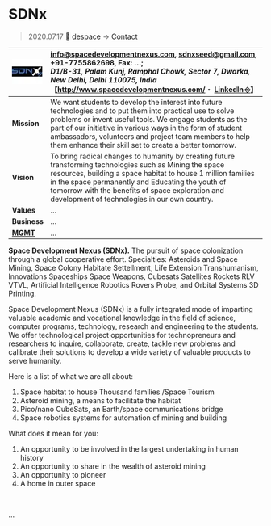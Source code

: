 # SDNx
> 2020.07.17 [🚀](../../index/index.md) [despace](../index.md) → [Contact](../contact.md)

|[![](../f/contact/s/sdnx_logo1_thumb.webp)](../f/contact/s/sdnx_logo1.webp)|<info@spacedevelopmentnexus.com>, <sdnxseed@gmail.com>, +91-7755862698, Fax: …;<br> *D1/B-31, Palam Kunj, Ramphal Chowk, Sector 7, Dwarka, New Delhi, Delhi 110075, India*<br> 【<http://www.spacedevelopmentnexus.com/>・ [LinkedIn ⎆](https://www.linkedin.com/company/space-development-nexus/)】|
|:-|:-|
|**Mission**|We want students to develop the interest into future technologies and to put them into practical use to solve problems or invent useful tools. We engage students as the part of our initiative in various ways in the form of student ambassadors, volunteers and project team members to help them enhance their skill set to create a better tomorrow.|
|**Vision**|To bring radical changes to humanity by creating future transforming technologies such as Mining the space resources, building a space habitat to house 1 million families in the space permanently and Educating the youth of tomorrow with the benefits of space exploration and development of technologies in our own country.|
|**Values**|…|
|**Business**|…|
|**[MGMT](../mgmt.md)**|…|

**Space Development Nexus (SDNx).** The pursuit of space colonization through a global cooperative effort. Specialties: Asteroids and Space Mining, Space Colony Habitate Settellment, Life Extension Transhumanism, Innovations Spaceships Space Weapons, Cubesats Satellites Rockets RLV VTVL, Artificial Intelligence Robotics Rovers Probe, and Orbital Systems 3D Printing.

Space Development Nexus (SDNx) is a fully integrated mode of imparting valuable academic and vocational knowledge in the field of science, computer programs, technology, research and engineering to the students. We offer technological project opportunities for technopreneurs and researchers to inquire, collaborate, create, tackle new problems and calibrate their solutions to develop a wide variety of valuable products to serve humanity.

Here is a list of what we are all about:

   1. Space habitat to house Thousand families /Space Tourism
   1. Asteroid mining, a means to facilitate the habitat
   1. Pico/nano CubeSats, an Earth/space communications bridge
   1. Space robotics systems for automation of mining and building

What does it mean for you:

   1. An opportunity to be involved in the largest undertaking in human history
   1. An opportunity to share in the wealth of asteroid mining
   1. An opportunity to pioneer
   1. A home in outer space

<p style="page-break-after:always"> </p>

…
